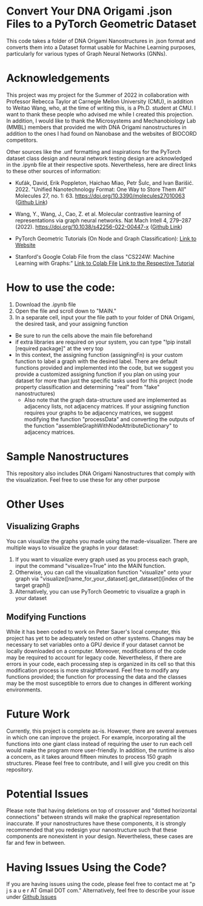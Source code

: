 # Convert Your DNA Origami .json Files to a PyTorch Geometric Dataset
This code takes a folder of DNA Origami Nanostructures in .json format and converts them into a Dataset format usable for Machine Learning purposes, particularly for various types of Graph Neural Networks (GNNs).

# Acknowledgements
This project was my project for the Summer of 2022 in collaboration with Professor Rebecca Taylor at Carnegie Mellon University (CMU), in addition to Weitao Wang, who, at the time of writing this, is a Ph.D. student at CMU. I want to thank these people who advised me while I created this projection. In addition, I would like to thank the Microsystems and Mechanobiology Lab (MMBL) members that provided me with DNA Origami nanostructures in addition to the ones I had found on Nanobase and the websites of BIOCORD competitors.

Other sources like the .unf formatting and inspirations for the PyTorch dataset class design and neural network testing design are acknowledged in the .ipynb file at their respective spots. Nevertheless, here are direct links to these other sources of information:

- Kuťák, David, Erik Poppleton, Haichao Miao, Petr Šulc, and Ivan Barišić. 2022. "Unified Nanotechnology Format: One Way to Store Them All" Molecules 27, no. 1: 63. https://doi.org/10.3390/molecules27010063 ([Github Link](https://github.com/barisicgroup/unf))
- Wang, Y., Wang, J., Cao, Z. et al. Molecular contrastive learning of representations via graph neural networks. Nat Mach Intell 4, 279–287 (2022). https://doi.org/10.1038/s42256-022-00447-x ([Github Link](https://github.com/yuyangw/MolCLR))

- PyTorch Geometric Tutorials (On Node and Graph Classification): [Link to Website](https://pytorch-geometric.readthedocs.io/en/latest/notes/colabs.html)
- Stanford's Google Colab File from the class "CS224W: Machine Learning with Graphs:" [Link to Colab File](https://colab.research.google.com/drive/1DIQm9rOx2mT1bZETEeVUThxcrP1RKqAn) [Link to the Respective Tutorial](https://www.youtube.com/watch?v=-UjytpbqX4A)

# How to use the code:

1. Download the .ipynb file
2. Open the file and scroll down to "MAIN."
3. In a separate cell, input your the file path to your folder of DNA Origami, the desired task, and your assigning function
  - Be sure to run the cells above the main file beforehand
  - if extra libraries are required on your system, you can type "!pip install [required package]" at the very top
  - In this context, the assigning function (assigningFn) is your custom function to label a graph with the desired label. There are default functions provided and implemented into the code, but we suggest you provide a customized assigning function if you plan on using your dataset for more than just the specific tasks used for this project (node property classification and determining "real" from "fake" nanostructures)
    - Also note that the graph data-structure used are implemented as adjacency lists, not adjacency matrices. If your assigning function requires your graphs to be adjacency matrices, we suggest modifying the function "processData" and converting the outputs of the function "assembleGraphWithNodeAttributeDictionary" to adjacency matrices.
  
  
# Sample Nanostructures
This repository also includes DNA Origami Nanostructures that comply with the visualization. Feel free to use these for any other purpose

# Other Uses

## Visualizing Graphs

You can visualize the graphs you made using the made-visualizer. There are multiple ways to visualize the graphs in your dataset:
1. If you want to visualize every graph used as you process each graph, input the command "visualize=True" into the MAIN function.
2. Otherwise, you can call the visualization function "visualize" onto your graph via "visualize([name_for_your_dataset].get_dataset()[index of the target graph])
3. Alternatively, you can use PyTorch Geometric to visualize a graph in your dataset

## Modifying Functions
While it has been coded to work on Peter Sauer's local computer, this project has yet to be adequately tested on other systems. Changes may be necessary to set variables onto a GPU device if your dataset cannot be locally downloaded on a computer. Moreover, modifications of the code may be required to account for legacy code. Nevertheless, if there are errors in your code, each processing step is organized in its cell so that this modification process is more straightforward. Feel free to modify any functions provided; the function for processing the data and the classes may be the most susceptible to errors due to changes in different working environments.

# Future Work
Currently, this project is complete as-is. However, there are several avenues in which one can improve the project. For example, incorporating all the functions into one giant class instead of requiring the user to run each cell would make the program more user-friendly. In addition, the runtime is also a concern, as it takes around fifteen minutes to process 150 graph structures. Please feel free to contribute, and I will give you credit on this repository.

# Potential Issues
Please note that having deletions on top of crossover and "dotted horizontal connections" between strands will make the graphical representation inaccurate. If your nanostructures have these components, it is strongly recommended that you redesign your nanostructure such that these components are nonexistent in your design. Nevertheless, these cases are far and few in between.

# Having Issues Using the Code?
If you are having issues using the code, please feel free to contact me at "p j s a u e r AT Gmail DOT com." Alternatively, feel free to describe your issue under [Github Issues](https://github.com/xpetersauer/DNA-Origami-to-PyTorch-Geometric-Dataset/issues)
